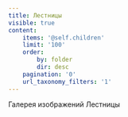 ```yaml
---
title: Лестницы
visible: true
content:
    items: '@self.children'
    limit: '100'
    order:
        by: folder
        dir: desc
    pagination: '0'
    url_taxonomy_filters: '1'
---
```


Галерея изображений Лестницы